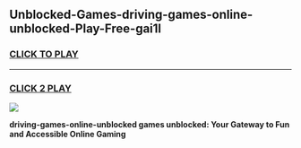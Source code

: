 
## Unblocked-Games-driving-games-online-unblocked-Play-Free-gai1l
<h3>
<a href="https://premium76.site?title=driving-games-online-unblocked&ref=15A">CLICK TO PLAY</a></h3>
<hr>

<h3>
<a href="https://premium76.site?title=driving-games-online-unblocked&ref=15A">CLICK 2 PLAY</a>
  
</h3>

<a href="https://premium76.site?title=driving-games-online-unblocked&ref=15A"><img src="https://clearcache.store/games.png"></a>


**driving-games-online-unblocked games unblocked: Your Gateway to Fun and Accessible Online Gaming**
